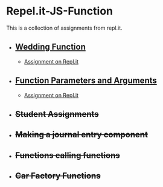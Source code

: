 # Repel.it-JS-Function
This is a collection of assignments from repl.it.

- ## [Wedding Function](https://github.com/TrinityTerry/Repl.it-JS-Function/tree/master/wedding-function)
    - [Assignment on Repl.it](https://repl.it/@TrinityTerry/Wedding-Function)

- ## [Function Parameters and Arguments](https://github.com/TrinityTerry/Repl.it-JS-Function/tree/master/function-parameters-and-arguments)
    - [Assignment on Repl.it](https://repl.it/@TrinityTerry/Function-Parameters-and-Arguments)

- ## ~~Student Assignments~~

- ## ~~Making a journal entry component~~


- ## ~~Functions calling functions~~


- ## ~~Car Factory Functions~~

